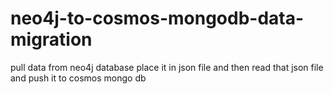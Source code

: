 # neo4j-to-cosmos-mongodb-data-migration
pull data from neo4j database place it in json file and then read that json file and push it to cosmos mongo db
